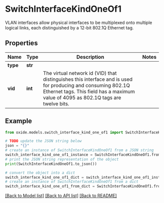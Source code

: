 # SwitchInterfaceKindOneOf1

VLAN interfaces allow physical interfaces to be multiplexed onto multiple logical links, each distinguished by a 12-bit 802.1Q Ethernet tag.

## Properties

Name | Type | Description | Notes
------------ | ------------- | ------------- | -------------
**type** | **str** |  | 
**vid** | **int** | The virtual network id (VID) that distinguishes this interface and is used for producing and consuming 802.1Q Ethernet tags. This field has a maximum value of 4095 as 802.1Q tags are twelve bits. | 

## Example

```python
from oxide.models.switch_interface_kind_one_of1 import SwitchInterfaceKindOneOf1

# TODO update the JSON string below
json = "{}"
# create an instance of SwitchInterfaceKindOneOf1 from a JSON string
switch_interface_kind_one_of1_instance = SwitchInterfaceKindOneOf1.from_json(json)
# print the JSON string representation of the object
print(SwitchInterfaceKindOneOf1.to_json())

# convert the object into a dict
switch_interface_kind_one_of1_dict = switch_interface_kind_one_of1_instance.to_dict()
# create an instance of SwitchInterfaceKindOneOf1 from a dict
switch_interface_kind_one_of1_from_dict = SwitchInterfaceKindOneOf1.from_dict(switch_interface_kind_one_of1_dict)
```
[[Back to Model list]](../README.md#documentation-for-models) [[Back to API list]](../README.md#documentation-for-api-endpoints) [[Back to README]](../README.md)



